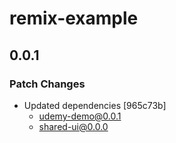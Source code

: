 # remix-example

## 0.0.1

### Patch Changes

- Updated dependencies [965c73b]
  - udemy-demo@0.0.1
  - shared-ui@0.0.0
